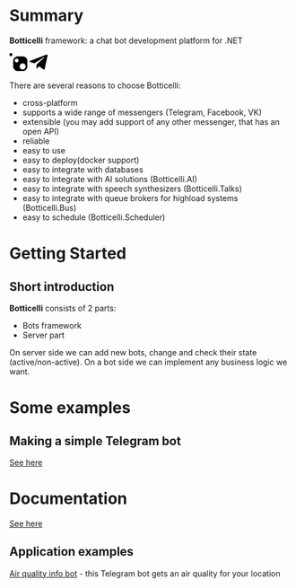 # Summary
**Botticelli** framework: a chat bot development platform for .NET 

[![NuGet](nuget_logo.png)](https://www.nuget.org/profiles/Botticelli)
[![Telegram](telegram_logo.png)](https://t.me/botticelli_bots) 

There are several reasons to choose Botticelli:
- cross-platform
- supports a wide range of messengers (Telegram, Facebook, VK)
- extensible (you may add support of any other messenger, that has an open API)
- reliable
- easy to use
- easy to deploy(docker support)
- easy to integrate with databases
- easy to integrate with AI solutions (Botticelli.AI)
- easy to integrate with speech synthesizers (Botticelli.Talks)
- easy to integrate with queue brokers for highload systems (Botticelli.Bus)
- easy to schedule (Botticelli.Scheduler)

# Getting Started

## Short introduction
**Botticelli** consists of 2 parts: 
- Bots framework
- Server part

On server side we can add new bots, change and check their state (active/non-active).
On a bot side we can implement any business logic we want.

# Some examples
## Making a simple Telegram bot
[See here](https://dev.to/botticellibots/making-a-telegram-bot-with-botticellibots-2jmi)

# Documentation
[See here](http://botticellibots.com/documentation)

## Application examples
[Air quality info bot](https://t.me/air_quality_info_bot) - this Telegram bot gets an air quality for your location 
